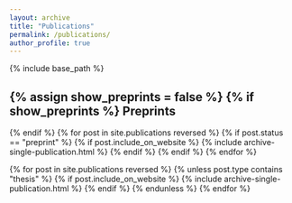 ```yaml
---
layout: archive
title: "Publications"
permalink: /publications/
author_profile: true
---
```


{% include base_path %}

{% assign show_preprints = false %}
{% if show_preprints %}
Preprints
------
{% endif %}
{% for post in site.publications reversed %}
  {% if post.status == "preprint" %}
    {% if post.include_on_website %}
      {% include archive-single-publication.html %}
    {% endif %}
  {% endif %}
{% endfor %}

{% for post in site.publications reversed %}
  {% unless post.type contains "thesis" %}
    {% if post.include_on_website %}
      {% include archive-single-publication.html %}
    {% endif %}
  {% endunless %}
{% endfor %}
